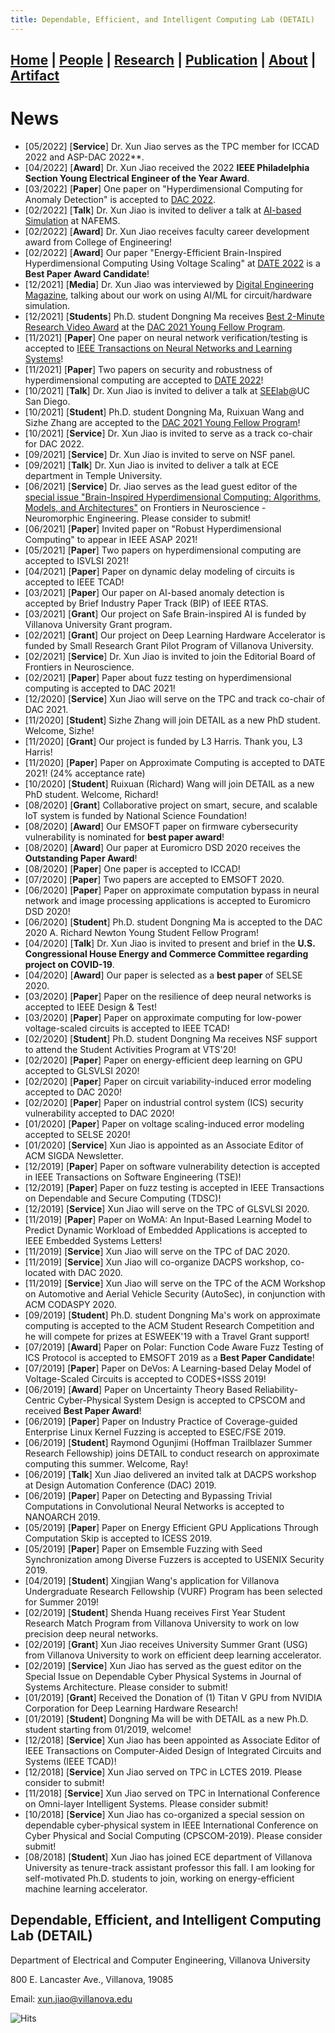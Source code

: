 ```yaml
---
title: Dependable, Efficient, and Intelligent Computing Lab (DETAIL)
---
```

## [**Home**](./) | [People](./people) | [Research](./research) | [Publication](./publication) | [About](./about) | [Artifact](./artifact) 

# News
* [05/2022] [**Service**] Dr. Xun Jiao serves as the TPC member for ICCAD 2022 and ASP-DAC 2022**.
* [04/2022] [**Award**] Dr. Xun Jiao received the 2022 **IEEE Philadelphia Section Young Electrical Engineer of the Year Award**.
* [03/2022] [**Paper**] One paper on "Hyperdimensional Computing for Anomaly Detection" is accepted to [DAC 2022](https://www.dac.com/).  
* [02/2022] [**Talk**] Dr. Xun Jiao is invited to deliver a talk at [AI-based Simulation](https://www.nafems.org/events/nafems/2022/ai-data-driven-models-and-machine-learning/#:~:text=Machine%20Learning%2Dbased%20Timing%20Error%20Simulation%20of%20Microelectronic%20Circuits%20(Stage%201)) at NAFEMS. 
* [02/2022] [**Award**] Dr. Xun Jiao receives faculty career development award from College of Engineering!
* [02/2022] [**Award**] Our paper "Energy-Efficient Brain-Inspired Hyperdimensional Computing Using Voltage Scaling" at [DATE 2022](https://www.date-conference.com/programme#:~:text=ENERGY%2DEFFICIENT%20BRAIN%2DINSPIRED%20HYPERDIMENSIONAL%20COMPUTING%20USING%20VOLTAGE%20SCALING) is a **Best Paper Award Candidate**!
* [12/2021] [**Media**] Dr. Xun Jiao was interviewed by [Digital Engineering Magazine](https://www.digitalengineering247.com/article/the-coming-of-age-of-ai-and-machine-learning-in-design/fea), talking about our work on using AI/ML for circuit/hardware simulation.  
* [12/2021] [**Students**] Ph.D. student Dongning Ma receives [Best 2-Minute Research Video Award](https://www.youtube.com/watch?v=N-Aq0mvJTck) at the [DAC 2021 Young Fellow Program](https://www.dac.com/Attend/Students-Scholarships/Young-Student-Fellow-Program). 
* [11/2021] [**Paper**] One paper on neural network verification/testing is accepted to [IEEE Transactions on Neural Networks and Learning Systems](https://cis.ieee.org/publications/t-neural-networks-and-learning-systems)!
* [11/2021] [**Paper**] Two papers on security and robustness of hyperdimensional computing are accepted to [DATE 2022](https://www.date-conference.com/)!
* [10/2021] [**Talk**] Dr. Xun Jiao is invited to deliver a talk at [SEElab](http://varys.ucsd.edu/)@UC San Diego.
* [10/2021] [**Student**] Ph.D. student Dongning Ma, Ruixuan Wang and Sizhe Zhang are accepted to the [DAC 2021 Young Fellow Program](https://www.dac.com/Attend/Students-Scholarships/Young-Student-Fellow-Program)! 
* [10/2021] [**Service**] Dr. Xun Jiao is invited to serve as a track co-chair for DAC 2022. 
* [09/2021] [**Service**] Dr. Xun Jiao is invited to serve on NSF panel.  
* [09/2021] [**Talk**] Dr. Xun Jiao is invited to deliver a talk at ECE department in Temple University. 
* [06/2021] [**Service**] Dr. Jiao serves as the lead guest editor of the [special issue "Brain-Inspired Hyperdimensional Computing: Algorithms, Models, and Architectures"](https://www.frontiersin.org/research-topics/22893/brain-inspired-hyperdimensional-computing-algorithms-models-and-architectures) on Frontiers in Neuroscience - Neuromorphic Engineering. Please consider to submit!  
* [06/2021] [**Paper**] Invited paper on "Robust Hyperdimensional Computing" to appear in IEEE ASAP 2021!
* [05/2021] [**Paper**] Two papers on hyperdimensional computing are accepted to ISVLSI 2021!
* [04/2021] [**Paper**] Paper on dynamic delay modeling of circuits is accepted to IEEE TCAD!
* [03/2021] [**Paper**] Our paper on AI-based anomaly detection is accepted by Brief Industry Paper Track (BIP) of IEEE RTAS. 
* [03/2021] [**Grant**] Our project on Safe Brain-inspired AI is funded by Villanova University Grant program.
* [02/2021] [**Grant**] Our project on Deep Learning Hardware Accelerator is funded by Small Research Grant Pilot Program of Villanova University. 
* [02/2021] [**Service**] Dr. Xun Jiao is invited to join the Editorial Board of Frontiers in Neuroscience. 
* [02/2021] [**Paper**] Paper about fuzz testing on hyperdimensional computing is accepted to DAC 2021!
* [12/2020] [**Service**]  Xun Jiao will serve on the TPC and track co-chair of DAC 2021. 
* [11/2020] [**Student**] Sizhe Zhang will join DETAIL as a new PhD student. Welcome, Sizhe!
* [11/2020] [**Grant**] Our project is funded by L3 Harris. Thank you, L3 Harris! 
* [11/2020] [**Paper**] Paper on Approximate Computing is accepted to DATE 2021! (24% acceptance rate) 
* [10/2020] [**Student**] Ruixuan (Richard) Wang will join DETAIL as a new PhD student. Welcome, Richard!
* [08/2020] [**Grant**] Collaborative project on smart, secure, and scalable IoT system is funded by National Science Foundation!
* [08/2020] [**Award**] Our EMSOFT paper on firmware cybersecurity vulnerability is nominated for **best paper award**!
* [08/2020] [**Award**] Our paper at Euromicro DSD 2020 receives the **Outstanding Paper Award**!
* [08/2020] [**Paper**] One paper is accepted to ICCAD!
* [07/2020] [**Paper**] Two papers are accepted to EMSOFT 2020.
* [06/2020] [**Paper**] Paper on approximate computation bypass in neural network and image processing applications is accepted to Euromicro DSD 2020!
* [06/2020] [**Student**] Ph.D. student Dongning Ma is accepted to the DAC 2020 A. Richard Newton Young Student Fellow Program!
* [04/2020] [**Talk**] Dr. Xun Jiao is invited to present and brief in the **U.S. Congressional House Energy and Commerce Committee regarding project on COVID-19**.
* [04/2020] [**Award**] Our paper is selected as a **best paper** of SELSE 2020.  
* [03/2020] [**Paper**] Paper on the resilience of deep neural networks is accepted to IEEE Design & Test!
* [03/2020] [**Paper**] Paper on approximate computing for low-power voltage-scaled circuits is accepted to IEEE TCAD!
* [02/2020] [**Student**] Ph.D. student Dongning Ma receives NSF support to attend the Student Activities Program at VTS'20!
* [02/2020] [**Paper**] Paper on energy-efficient deep learning on GPU accepted to GLSVLSI 2020!
* [02/2020] [**Paper**] Paper on circuit variability-induced error modeling accepted to DAC 2020! 
* [02/2020] [**Paper**] Paper on industrial control system (ICS) security vulnerability accepted to DAC 2020!
* [01/2020] [**Paper**] Paper on voltage scaling-induced error modeling accepted to SELSE 2020! 
* [01/2020] [**Service**] Xun Jiao is appointed as an Associate Editor of ACM SIGDA Newsletter.
* [12/2019] [**Paper**] Paper on software vulnerability detection is accepted in IEEE Transactions on Software Engineering (TSE)!
* [12/2019] [**Paper**] Paper on fuzz testing is accepted in IEEE Transactions on Dependable and Secure Computing (TDSC)!
* [12/2019] [**Service**] Xun Jiao will serve on the TPC of GLSVLSI 2020. 
* [11/2019] [**Paper**] Paper on WoMA: An Input-Based Learning Model to Predict Dynamic Workload of Embedded Applications is accepted to IEEE Embedded Systems Letters!
* [11/2019] [**Service**] Xun Jiao will serve on the TPC of DAC 2020. 
* [11/2019] [**Service**] Xun Jiao will co-organize DACPS workshop, co-located with DAC 2020. 
* [11/2019] [**Service**] Xun Jiao will serve on the TPC of the ACM Workshop on Automotive and Aerial Vehicle Security (AutoSec), in conjunction with ACM CODASPY 2020. 
* [09/2019] [**Student**] Ph.D. student Dongning Ma's work on approximate computing is accepted to the ACM Student Research Competition and he will compete for prizes at ESWEEK'19 with a Travel Grant support!
* [07/2019] [**Award**] Paper on Polar: Function Code Aware Fuzz Testing of ICS Protocol is accepted to EMSOFT 2019 as a **Best Paper Candidate**!
* [07/2019] [**Paper**] Paper on DeVos: A Learning-based Delay Model of Voltage-Scaled Circuits is accepted to CODES+ISSS 2019!
* [06/2019] [**Award**] Paper on Uncertainty Theory Based Reliability-Centric Cyber-Physical System Design is accepted to CPSCOM and received **Best Paper Award**!
* [06/2019] [**Paper**] Paper on Industry Practice of Coverage-guided Enterprise Linux Kernel Fuzzing is accepted to ESEC/FSE 2019.
* [06/2019] [**Student**] Raymond Ogunjimi (Hoffman Trailblazer Summer Research Fellowship) joins DETAIL to conduct research on approximate computing this summer. Welcome, Ray!
* [06/2019] [**Talk**] Xun Jiao delivered an invited talk at DACPS workshop at Design Automation Conference (DAC) 2019.
* [06/2019] [**Paper**] Paper on Detecting and Bypassing Trivial Computations in Convolutional Neural Networks is accepted to NANOARCH 2019.
* [05/2019] [**Paper**] Paper on Energy Efficient GPU Applications Through Computation Skip is accepted to ICESS 2019.
* [05/2019] [**Paper**] Paper on Emsemble Fuzzing with Seed Synchronization among Diverse Fuzzers is accepted to USENIX Security 2019.
* [04/2019] [**Student**] Xingjian Wang's application for Villanova Undergraduate Research Fellowship (VURF) Program has been selected for Summer 2019!
* [02/2019] [**Student**] Shenda Huang receives First Year Student Research Match Program from Villanova University to work on low precision deep neural networks.
* [02/2019] [**Grant**] Xun Jiao receives University Summer Grant (USG) from Villanova University to work on efficient deep learning accelerator.
* [02/2019] [**Service**] Xun Jiao has served as the guest editor on the Special Issue on Dependable Cyber Physical Systems in Journal of Systems Architecture. Please consider to submit!
* [01/2019] [**Grant**] Received the Donation of (1) Titan V GPU from NVIDIA Corporation for Deep Learning Hardware Research! 
* [01/2019] [**Student**] Dongning Ma will be with DETAIL as a new Ph.D. student starting from 01/2019, welcome!
* [12/2018] [**Service**] Xun Jiao has been appointed as Associate Editor of IEEE Transactions on Computer-Aided Design of Integrated Circuits and Systems (IEEE TCAD)!
* [12/2018] [**Service**] Xun Jiao served on TPC in LCTES 2019. Please consider to submit!
* [11/2018] [**Service**] Xun Jiao served on TPC in International Conference on Omni-layer Intelligent Systems. Please consider submit!
* [10/2018] [**Service**] Xun Jiao has co-organized a special session on dependable cyber-physical system in IEEE International Conference on Cyber Physical and Social Computing (CPSCOM-2019). Please consider submit!
* [08/2018] [**Student**] Xun Jiao has joined ECE department of Villanova University as tenure-track assistant professor this fall. I am looking for self-motivated Ph.D. students to join, working on energy-efficient machine learning accelerator. 
  
## Dependable, Efficient, and Intelligent Computing Lab (DETAIL)
Department of Electrical and Computer Engineering, Villanova University

800 E. Lancaster Ave., Villanova, 19085

Email: xun.jiao@villanova.edu

![Hits](https://hitcounter.pythonanywhere.com/count/tag.svg?url=https%3A%2F%2Fvu-detail.github.io)
